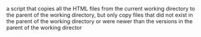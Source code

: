  a script that copies all the HTML files from the current working directory to the parent of the working directory, but only copy files that did not exist in the parent of the working directory or were newer than the versions in the parent of the working director
